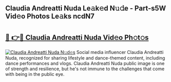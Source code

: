 ## Claudia Andreatti Nuda Le𝚊k𝚎d N𝚞𝚍e - Part-s5W Vid𝚎o Photos Le𝚊ks ncdN7

# <h2><a href="http://fbdr2hj.evod.top/?m=Claudia+Andreatti+Nuda">🔗 👉🔴 Claudia Andreatti Nuda Vid𝚎o Ph𝚘t𝚘s</a></h2>

[![Claudia Andreatti Nuda N𝚞d𝚎s](https://i.imgur.com/8V9OHl7.gif)](http://fbdr2hj.evod.top/?m=Claudia+Andreatti+Nuda)
Social media influencer Claudia Andreatti Nuda, recognized for sharing lifestyle and dance-themed content, including dance performances and vlogs. Claudia Andreatti Nuda public image is one of strength and resilience, but he's not immune to the challenges that come with being in the public eye. 
